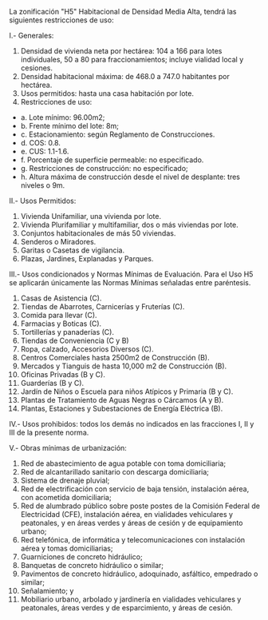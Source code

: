 
La zonificación "H5" Habitacional de Densidad Media Alta, tendrá las siguientes restricciones de uso:

I.- Generales:

1. Densidad de vivienda neta por hectárea: 104 a 166 para lotes individuales, 50 a 80 para fraccionamientos; incluye vialidad local y cesiones.
2. Densidad habitacional máxima: de 468.0 a 747.0 habitantes por hectárea.
3. Usos permitidos: hasta una casa habitación por lote.
4. Restricciones de uso:

* a. Lote mínimo: 96.00m2;
* b. Frente mínimo del lote: 8m;
* c. Estacionamiento: según Reglamento de Construcciones.
* d. COS: 0.8.
* e. CUS: 1.1-1.6.
* f. Porcentaje de superficie permeable: no especificado.
* g. Restricciones de construcción: no especificado;
* h. Altura máxima de construcción desde el nivel de desplante: tres niveles o 9m.

II.- Usos Permitidos:

1. Vivienda Unifamiliar, una vivienda por lote.
2. Vivienda Plurifamiliar y multifamiliar, dos o más viviendas por lote.
3. Conjuntos habitacionales de más 50 viviendas.
4. Senderos o Miradores.
5. Garitas o Casetas de vigilancia.
6. Plazas, Jardines, Explanadas y Parques.

III.- Usos condicionados y Normas Mínimas de Evaluación. Para el Uso H5 se aplicarán únicamente las Normas Mínimas señaladas entre paréntesis.

1. Casas de Asistencia (C).
2. Tiendas de Abarrotes, Carnicerías y Fruterías (C).
3. Comida para llevar (C).
4. Farmacias y Boticas (C).
5. Tortillerías y panaderías (C).
6. Tiendas de Conveniencia (C y B)
7. Ropa, calzado, Accesorios Diversos (C).
8. Centros Comerciales hasta 2500m2 de Construcción (B).
9. Mercados y Tianguis de hasta 10,000 m2 de Construcción (B).
10. Oficinas Privadas (B y C).
11. Guarderías (B y C).
12. Jardín de Niños o Escuela para niños Atípicos y Primaria (B y C).
13. Plantas de Tratamiento de Aguas Negras o Cárcamos (A y B).
14. Plantas, Estaciones y Subestaciones de Energía Eléctrica (B).

IV.- Usos prohibidos: todos los demás no indicados en las fracciones I, II y III de la presente norma.

V.- Obras mínimas de urbanización:

1. Red de abastecimiento de agua potable con toma domiciliaria;
2. Red de alcantarillado sanitario con descarga domiciliaria;
3. Sistema de drenaje pluvial;
4. Red de electrificación con servicio de baja tensión, instalación aérea, con acometida domiciliaria;
5. Red de alumbrado público sobre poste postes de la Comisión Federal de Electricidad (CFE), instalación aérea, en vialidades vehiculares y peatonales, y en áreas verdes y áreas de cesión y de equipamiento urbano;
6. Red telefónica, de informática y telecomunicaciones con instalación aérea y tomas domiciliarias;
7. Guarniciones de concreto hidráulico;
8. Banquetas de concreto hidráulico o similar;
9. Pavimentos de concreto hidráulico, adoquinado, asfáltico, empedrado o similar;
10. Señalamiento; y
11. Mobiliario urbano, arbolado y jardinería en vialidades vehiculares y peatonales, áreas verdes y de esparcimiento, y áreas de cesión.
